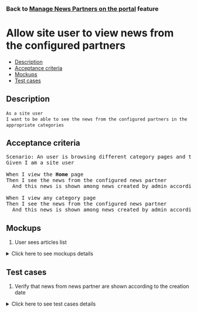 ### Back to [Manage News Partners on the portal](../../) feature

# Allow site user to view news from the configured partners

- [Description](#description)
- [Acceptance criteria](#acceptance-criteria)
- [Mockups](#mockups)
- [Test cases](#test-cases)

## Description

    As a site user
    I want to be able to see the news from the configured partners in the appropriate categories

## Acceptance criteria

<pre>
Scenario: An user is browsing different category pages and the Home page
Given I am a site user

When I view the <b>Home</b> page
Then I see the news from the configured news partner
  And this news is shown among news created by admin according to the creation date

When I view any category page
Then I see the news from the configured news partner
  And this news is shown among news created by admin according to the creation date
</pre>

## Mockups

1. User sees articles list

<details>
  <summary>Click here to see mockups details</summary>

![User user sees articles list](/products/sport_news_portal/web_application_features/manage_news_partners/images/user_side_articles_list.png)

</details>

## Test cases

1. Verify that news from news partner are shown according to the creation date

<details>
  <summary>Click here to see test cases details</summary>

### **#1. Verify that news from news partner are shown according to the creation date**

|Preconditions|Steps|Expected result
--------------|-----|----------
|- There is some partner added</br>- There are some categories selected for the news partner|1) Examine the <b>Home</b> page</br>2) Go to the category for which news partner is configured</br>3) Go to the category for which news partner is not configured|1) There is news from the news partner configured. News from a partner is shown among the created by admin articles according to the creation date</br>2) There is news from the news partner configured which is related to this category. News from a partner is shown among the created by admin articles according to the creation date</br>3) There is no news from the news partner configured|
</details>

